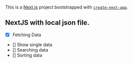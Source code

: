 This is a [Next.js](https://nextjs.org/) project bootstrapped with [`create-next-app`](https://github.com/vercel/next.js/tree/canary/packages/create-next-app).

## NextJS with local json file.

- [x] Fetching Data
- [] Show single data
- [] Searching data
- [] Sorting data
